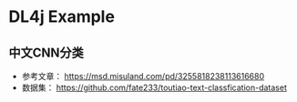 # DL4j Example

## 中文CNN分类
* 参考文章： https://msd.misuland.com/pd/3255818238113616680
* 数据集： https://github.com/fate233/toutiao-text-classfication-dataset
